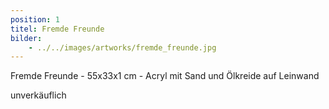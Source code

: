 ```yaml
---
position: 1
titel: Fremde Freunde
bilder:
    - ../../images/artworks/fremde_freunde.jpg
---
```


Fremde Freunde - 55x33x1 cm - Acryl mit Sand und Ölkreide auf Leinwand

unverkäuflich
